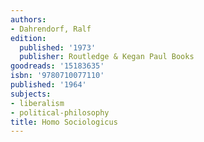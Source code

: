 ```yaml
---
authors:
- Dahrendorf, Ralf
edition:
  published: '1973'
  publisher: Routledge & Kegan Paul Books
goodreads: '15183635'
isbn: '9780710077110'
published: '1964'
subjects:
- liberalism
- political-philosophy
title: Homo Sociologicus
---
```


